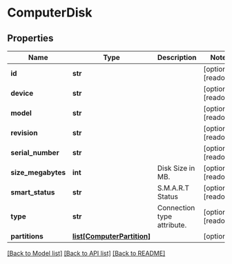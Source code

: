 # ComputerDisk

## Properties
Name | Type | Description | Notes
------------ | ------------- | ------------- | -------------
**id** | **str** |  | [optional] [readonly] 
**device** | **str** |  | [optional] [readonly] 
**model** | **str** |  | [optional] [readonly] 
**revision** | **str** |  | [optional] [readonly] 
**serial_number** | **str** |  | [optional] [readonly] 
**size_megabytes** | **int** | Disk Size in MB. | [optional] [readonly] 
**smart_status** | **str** | S.M.A.R.T Status | [optional] [readonly] 
**type** | **str** | Connection type attribute. | [optional] [readonly] 
**partitions** | [**list[ComputerPartition]**](ComputerPartition.md) |  | [optional] 

[[Back to Model list]](../README.md#documentation-for-models) [[Back to API list]](../README.md#documentation-for-api-endpoints) [[Back to README]](../README.md)


